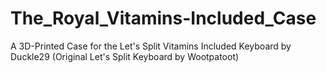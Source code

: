 # The_Royal_Vitamins-Included_Case
 A 3D-Printed Case for the Let's Split Vitamins Included Keyboard by Duckle29  (Original Let's Split Keyboard by Wootpatoot)
